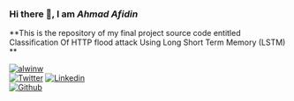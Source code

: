 ### Hi there 👋, I am **_Ahmad Afidin_** 
**This is the repository of my final project source code entitled Classification Of HTTP flood attack Using Long Short Term Memory (LSTM) **

<a href="https://github.com/MsAhmad231" target="_blank"><img alt="alwinw" src="https://badges.pufler.dev/visits/alwinw/alwinw?logo=GitHub&label=visits&color=success&logoColor=white&style=flat-square"/></a>
<br>
[![Twitter](https://img.shields.io/badge/twitter-%231DA1F2.svg?&style=for-the-badge&logo=twitter&logoColor=white)](https://twitter.com/afidin88009602)
[![Linkedin](https://img.shields.io/badge/linkedin-%230077B5.svg?&style=for-the-badge&logo=linkedin&logoColor=white)](https://www.linkedin.com/in/ahmad-afidin-253831219/)
<br>
[![Github](https://img.shields.io/badge/github-%23100000.svg?&style=for-the-badge&logo=github&logoColor=white)](https://github.com/MsAhmad231)
<br>
</br>
